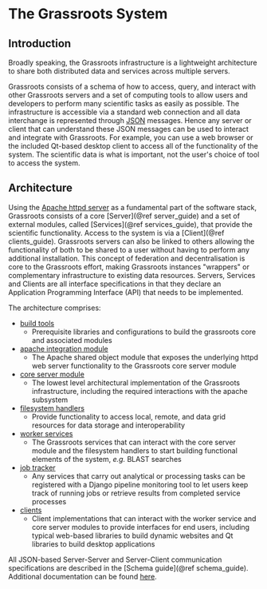 ﻿# The Grassroots System

## Introduction

Broadly speaking, the Grassroots infrastructure is a lightweight architecture to share both distributed data and services across multiple servers. 

Grassroots consists of a schema of how to access, query, and interact with other Grassroots servers and a set of computing tools to allow users and developers to perform many scientific tasks as easily as possible. 
The infrastructure is accessible via a standard web connection and all data interchange is represented through [JSON](http://json.org/) messages. Hence any server or client that can understand these JSON messages can be used to interact and integrate with Grassroots. For example, you can use a web browser or the included Qt-based desktop client to access all of the functionality of the system. The scientific data is what is important, not the user's choice of tool to access the system.

## Architecture

Using the [Apache httpd server](http://httpd.apache.org) as a fundamental part of the software stack, Grassroots consists of a core [Server](@ref server_guide) and a set of external modules, called [Services](@ref services_guide), that provide the scientific functionality. Access to the system is via a [Client](@ref clients_guide). Grassroots servers can also be linked to others allowing the functionality of both to be shared to a user without having to perform any additional installation. This concept of federation and decentralisation is core to the Grassroots effort, making Grassroots instances "wrappers" or complementary infrastructure to existing data resources. Servers, Services and Clients are all interface specifications in that they declare an Application Programming Interface (API) that needs to be implemented. 

The architecture comprises:
* [build tools](https://github.com/TGAC/grassroots-build-tools)
  * Prerequisite libraries and configurations to build the grassroots core and associated modules
* [apache integration module](https://github.com/TGAC/grassroots-server-apache-httpd)
  * The Apache shared object module that exposes the underlying httpd web server functionality to the Grassroots core server module
* [core server module](https://github.com/TGAC/grassroots-core)
  * The lowest level architectural implementation of the Grassroots infrastructure, including the required interactions with the apache subsystem
* [filesystem handlers](https://github.com/TGAC/?q=grassroots-handler)
  * Provide functionality to access local, remote, and data grid resources for data storage and interoperability
* [worker services](https://github.com/TGAC/?q=%22grassroots-service%22)
  * The Grassroots services that can interact with the core server module and the filesystem handlers to start building functional elements of the system, *e.g.* BLAST searches
* [job tracker](https://github.com/TGAC/grassroots-job-tracker)
  * Any services that carry out analytical or processing tasks can be registered with a Django pipeline monitoring tool to let users keep track of running jobs or retrieve results from completed service processes
* [clients](https://github.com/TGAC/?q=%22grassroots-client%22)
  * Client implementations that can interact with the worker service and core server modules to provide interfaces for end users, including typical web-based libraries to build dynamic websites and Qt libraries to build desktop applications

All JSON-based Server-Server and Server-Client communication specifications are described in the [Schema guide](@ref schema_guide). Additional documentation can be found [here](https://github.com/TGAC/grassroots-docs).

